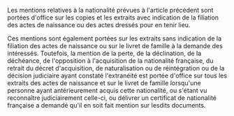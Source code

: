 Les mentions relatives à la nationalité prévues à l'article précédent sont portées d'office sur les copies et les extraits avec indication de la filiation des actes de naissance ou des actes dressés pour en tenir lieu.


Ces mentions sont également portées sur les extraits sans indication de la filiation des actes de naissance ou sur le livret de famille à la demande des intéressés. Toutefois, la mention de la perte, de la déclination, de la déchéance, de l'opposition à l'acquisition de la nationalité française, du retrait du décret d'acquisition, de naturalisation ou de réintégration ou de la décision judiciaire ayant constaté l'extranéité est portée d'office sur tous les extraits des actes de naissance et sur le livret de famille lorsqu'une personne ayant antérieurement acquis cette nationalité, ou s'étant vu reconnaître judiciairement celle-ci, ou délivrer un certificat de nationalité française a demandé qu'il en soit fait mention sur lesdits documents.

